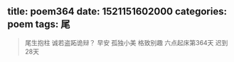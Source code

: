 title: poem364
date: 1521151602000
categories: poem
tags: 尾
---
> 尾生抱柱
诚若盗跖诡辩？
早安
孤独小美
格致别趣
六点起床第364天 迟到28天